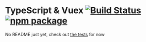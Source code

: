 # TypeScript & Vuex [![Build Status](https://img.shields.io/circleci/project/snaptopixel/vuex-ts-decorators/master.svg)](https://circleci.com/gh/snaptopixel/vuex-ts-decorators) [![npm package](https://img.shields.io/npm/v/vuex-ts-decorators.svg)](https://www.npmjs.com/package/vuex-ts-decorators)

No README just yet, check out [the tests](test/index.ts) for now